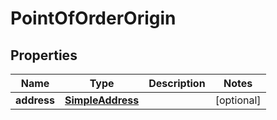 
# PointOfOrderOrigin

## Properties
Name | Type | Description | Notes
------------ | ------------- | ------------- | -------------
**address** | [**SimpleAddress**](SimpleAddress.md) |  |  [optional]



